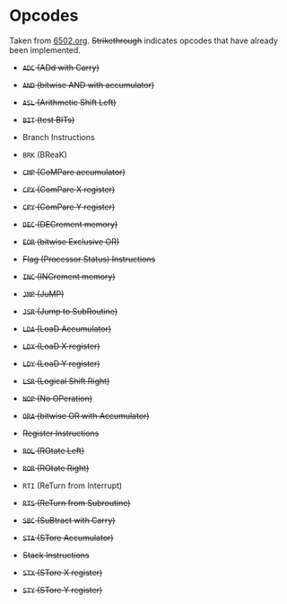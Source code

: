 # Opcodes

Taken from [6502.org](http://www.6502.org/tutorials/6502opcodes.html). ~~Strikethrough~~ indicates opcodes that have already been implemented.

*   ~~`ADC` (ADd with Carry)~~

*   ~~`AND` (bitwise AND with accumulator)~~

*   ~~`ASL` (Arithmetic Shift Left)~~

*   ~~`BIT` (test BITs)~~

*   Branch Instructions

*   `BRK` (BReaK)

*   ~~`CMP` (CoMPare accumulator)~~

*   ~~`CPX` (ComPare X register)~~

*   ~~`CPY` (ComPare Y register)~~

*   ~~`DEC` (DECrement memory)~~

*   ~~`EOR` (bitwise Exclusive OR)~~

*   ~~Flag (Processor Status) Instructions~~

*   ~~`INC` (INCrement memory)~~

*   ~~`JMP` (JuMP)~~

*   ~~`JSR` (Jump to SubRoutine)~~

*   ~~`LDA` (LoaD Accumulator)~~

*   ~~`LDX` (LoaD X register)~~

*   ~~`LDY` (LoaD Y register)~~

*   ~~`LSR` (Logical Shift Right)~~

*   ~~`NOP` (No OPeration)~~

*   ~~`ORA` (bitwise OR with Accumulator)~~

*   ~~Register Instructions~~

*   ~~`ROL` (ROtate Left)~~

*   ~~`ROR` (ROtate Right)~~

*   `RTI` (ReTurn from Interrupt)

*   ~~`RTS` (ReTurn from Subroutine)~~

*   ~~`SBC` (SuBtract with Carry)~~

*   ~~`STA` (STore Accumulator)~~

*   ~~Stack Instructions~~

*   ~~`STX` (STore X register)~~

*   ~~`STY` (STore Y register)~~
